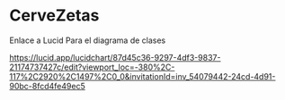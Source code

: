 # CerveZetas

Enlace a Lucid Para el diagrama de clases

https://lucid.app/lucidchart/87d45c36-9297-4df3-9837-21174737427c/edit?viewport_loc=-380%2C-117%2C2920%2C1497%2C0_0&invitationId=inv_54079442-24cd-4d91-90bc-8fcd4fe49ec5
